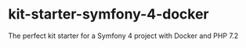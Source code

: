 # kit-starter-symfony-4-docker
The perfect kit starter for a Symfony 4 project with Docker and PHP 7.2
